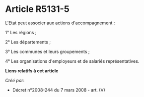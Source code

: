 # Article R5131-5

L'Etat peut associer aux actions d'accompagnement :

1° Les régions ;

2° Les départements ;

3° Les communes et leurs groupements ;

4° Les organisations d'employeurs et de salariés représentatives.

**Liens relatifs à cet article**

_Créé par_:

  - Décret n°2008-244 du 7 mars 2008 - art. (V)
